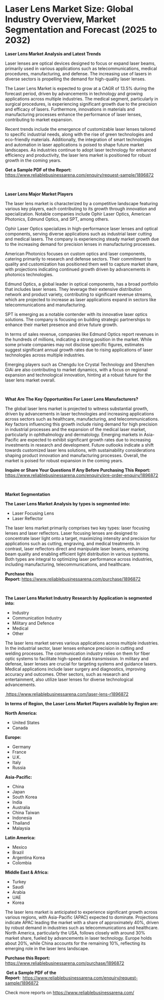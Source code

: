 <p><h1>Laser Lens Market Size: Global Industry Overview, Market Segmentation and Forecast (2025 to 2032)</h1></p><p><strong>Laser Lens Market Analysis and Latest Trends</strong></p>
<p><p>Laser lenses are optical devices designed to focus or expand laser beams, primarily used in various applications such as telecommunications, medical procedures, manufacturing, and defense. The increasing use of lasers in diverse sectors is propelling the demand for high-quality laser lenses. </p><p>The Laser Lens Market is expected to grow at a CAGR of 13.5% during the forecast period, driven by advancements in technology and growing applications across multiple industries. The medical segment, particularly in surgical procedures, is experiencing significant growth due to the precision and efficacy of lasers. Furthermore, innovations in materials and manufacturing processes enhance the performance of laser lenses, contributing to market expansion.</p><p>Recent trends include the emergence of customizable laser lenses tailored to specific industrial needs, along with the rise of green technologies and eco-friendly materials. Additionally, the integration of smart technologies and automation in laser applications is poised to shape future market landscapes. As industries continue to adopt laser technology for enhanced efficiency and productivity, the laser lens market is positioned for robust growth in the coming years.</p></p>
<p><strong>Get a Sample PDF of the Report:&nbsp;</strong> <a href="https://www.reliablebusinessarena.com/enquiry/request-sample/1896872?utm_campaign=3526&utm_medium=2&utm_source=Github&utm_content=ia&utm_term=06042025&utm_id=laser-lens">https://www.reliablebusinessarena.com/enquiry/request-sample/1896872</a></p>
<p>&nbsp;</p>
<p><strong>Laser Lens Major Market Players</strong></p>
<p><p>The laser lens market is characterized by a competitive landscape featuring various key players, each contributing to its growth through innovation and specialization. Notable companies include Ophir Laser Optics, American Photonics, Edmund Optics, and SPT, among others.</p><p>Ophir Laser Optics specializes in high-performance laser lenses and optical components, serving diverse applications such as industrial laser cutting and medical lasers. The company is experiencing steady market growth due to the increasing demand for precision lenses in manufacturing processes.</p><p>American Photonics focuses on custom optics and laser components, catering primarily to research and defense sectors. Their commitment to quality and customization has positioned them well to capture market share, with projections indicating continued growth driven by advancements in photonics technologies.</p><p>Edmund Optics, a global leader in optical components, has a broad portfolio that includes laser lenses. They leverage their extensive distribution network and product variety, contributing to significant revenue streams, which are projected to increase as laser applications expand in sectors like telecommunications and manufacturing.</p><p>SPT is emerging as a notable contender with its innovative laser optics solutions. The company is focusing on building strategic partnerships to enhance their market presence and drive future growth.</p><p>In terms of sales revenue, companies like Edmund Optics report revenues in the hundreds of millions, indicating a strong position in the market. While some private companies may not disclose specific figures, estimates suggest significant annual growth rates due to rising applications of laser technologies across multiple industries.</p><p>Emerging players such as Chengdu Ice Crystal Technology and Shenzhen GiAi are also contributing to market dynamics, with a focus on regional expansion and technological innovation, hinting at a robust future for the laser lens market overall.</p></p>
<p>&nbsp;</p>
<p><strong>What Are The Key Opportunities For Laser Lens Manufacturers?</strong></p>
<p><p>The global laser lens market is projected to witness substantial growth, driven by advancements in laser technologies and increasing applications across sectors such as healthcare, manufacturing, and telecommunications. Key factors influencing this growth include rising demand for high precision in industrial processes and the expansion of the medical laser market, particularly in ophthalmology and dermatology. Emerging markets in Asia-Pacific are expected to exhibit significant growth rates due to increasing investments in research and development. Future outlooks indicate a shift towards customized laser lens solutions, with sustainability considerations shaping product innovation and manufacturing processes. Overall, the market is poised for robust expansion in the coming years.</p></p>
<p><strong>Inquire or Share Your Questions If Any Before Purchasing This Report:</strong> <a href="https://www.reliablebusinessarena.com/enquiry/pre-order-enquiry/1896872?utm_campaign=3526&utm_medium=2&utm_source=Github&utm_content=ia&utm_term=06042025&utm_id=laser-lens">https://www.reliablebusinessarena.com/enquiry/pre-order-enquiry/1896872</a></p>
<p>&nbsp;</p>
<p><strong>Market Segmentation</strong></p>
<p><strong>The Laser Lens Market Analysis by types is segmented into:</strong></p>
<p><ul><li>Laser Focusing Lens</li><li>Laser Reflector</li></ul></p>
<p><p>The laser lens market primarily comprises two key types: laser focusing lenses and laser reflectors. Laser focusing lenses are designed to concentrate laser light onto a target, maximizing intensity and precision for applications such as cutting, engraving, and medical treatments. In contrast, laser reflectors direct and manipulate laser beams, enhancing beam quality and enabling efficient light distribution in various systems. Both types are integral to optimizing laser performance across industries, including manufacturing, telecommunications, and healthcare.</p></p>
<p><strong>Purchase this Report:&nbsp;</strong><a href="https://www.reliablebusinessarena.com/purchase/1896872?utm_campaign=3526&utm_medium=2&utm_source=Github&utm_content=ia&utm_term=06042025&utm_id=laser-lens">https://www.reliablebusinessarena.com/purchase/1896872</a></p>
<p>&nbsp;</p>
<p><strong>The Laser Lens Market Industry Research by Application is segmented into:</strong></p>
<p><ul><li>Industry</li><li>Communication Industry</li><li>Military and Defence</li><li>Medical</li><li>Other</li></ul></p>
<p><p>The laser lens market serves various applications across multiple industries. In the industrial sector, laser lenses enhance precision in cutting and welding processes. The communication industry relies on them for fiber optic systems to facilitate high-speed data transmission. In military and defense, laser lenses are crucial for targeting systems and guidance lasers. Medical applications include laser surgery and diagnostics, improving accuracy and outcomes. Other sectors, such as research and entertainment, also utilize laser lenses for diverse technological advancements.</p></p>
<p><a href="https://www.reliablebusinessarena.com/laser-lens-r1896872?utm_campaign=3526&utm_medium=2&utm_source=Github&utm_content=ia&utm_term=06042025&utm_id=laser-lens">&nbsp;https://www.reliablebusinessarena.com/laser-lens-r1896872</a></p>
<p><strong>In terms of Region, the Laser Lens Market Players available by Region are:</strong></p>
<p>
    <p> <strong> North America: </strong>
        <ul>
            <li>United States</li>
            <li>Canada</li>
        </ul>
        </p> 
    <p> <strong> Europe: </strong>
        <ul>
            <li>Germany</li>
            <li>France</li>
            <li>U.K.</li>
            <li>Italy</li>
            <li>Russia</li>
        </ul>
        </p> 
    <p> <strong> Asia-Pacific: </strong>
        <ul>
            <li>China</li>
            <li>Japan</li>
            <li>South Korea</li>
            <li>India</li>
            <li>Australia</li>
            <li>China Taiwan</li>
            <li>Indonesia</li>
            <li>Thailand</li>
            <li>Malaysia</li>
        </ul>
        </p> 
    <p> <strong> Latin America: </strong>
        <ul>
            <li>Mexico</li>
            <li>Brazil</li>
            <li>Argentina Korea</li>
            <li>Colombia</li>
        </ul>
        </p> 
    <p> <strong> Middle East & Africa: </strong>
        <ul>
            <li>Turkey</li>
            <li>Saudi</li>
            <li>Arabia</li>
            <li>UAE</li>
            <li>Korea</li>
        </ul>
    </p>
    </p>
<p><p>The laser lens market is anticipated to experience significant growth across various regions, with Asia-Pacific (APAC) expected to dominate. Projections indicate APAC leading the market with a share of approximately 40%, driven by robust demand in industries such as telecommunications and healthcare. North America, particularly the USA, follows closely with around 30% market share, fueled by advancements in laser technology. Europe holds about 20%, while China accounts for the remaining 10%, reflecting its emerging role in the laser lens landscape.</p></p>
<p><strong>Purchase this Report: </strong><a href="https://www.reliablebusinessarena.com/purchase/1896872?utm_campaign=3526&utm_medium=2&utm_source=Github&utm_content=ia&utm_term=06042025&utm_id=laser-lens">https://www.reliablebusinessarena.com/purchase/1896872</a></p>
<p>&nbsp;<strong>Get a Sample PDF of the Report:&nbsp;&nbsp;</strong><a href="https://www.reliablebusinessarena.com/enquiry/request-sample/1896872?utm_campaign=3526&utm_medium=2&utm_source=Github&utm_content=ia&utm_term=06042025&utm_id=laser-lens">https://www.reliablebusinessarena.com/enquiry/request-sample/1896872</a></p>
<p><strong></strong></p>
<p>Check more reports on <a href="https://www.reliablebusinessarena.com/?utm_campaign=3526&utm_medium=2&utm_source=Github&utm_content=ia&utm_term=06042025&utm_id=laser-lens">https://www.reliablebusinessarena.com/</a></p>